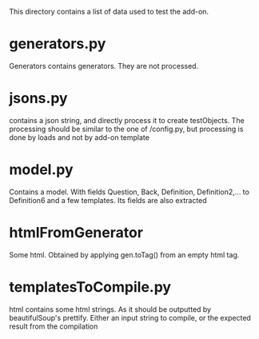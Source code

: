This directory contains a list of data used to test the add-on.


# generators.py
Generators contains generators. They are not processed.

# jsons.py
contains a json string, and directly process it to create testObjects.
The processing should be similar to the one of /config.py, but processing is done by loads and not by add-on template

# model.py

Contains a model. With fields Question, Back, Definition, Definition2,... to Definition6 and a few templates.
Its fields are also extracted

# htmlFromGenerator

Some html. Obtained by applying gen.toTag() from an empty html tag.


# templatesToCompile.py
html contains some html strings. As it should be outputted by beautifulSoup's prettify. Either an input string to compile, or the expected result from the compilation
